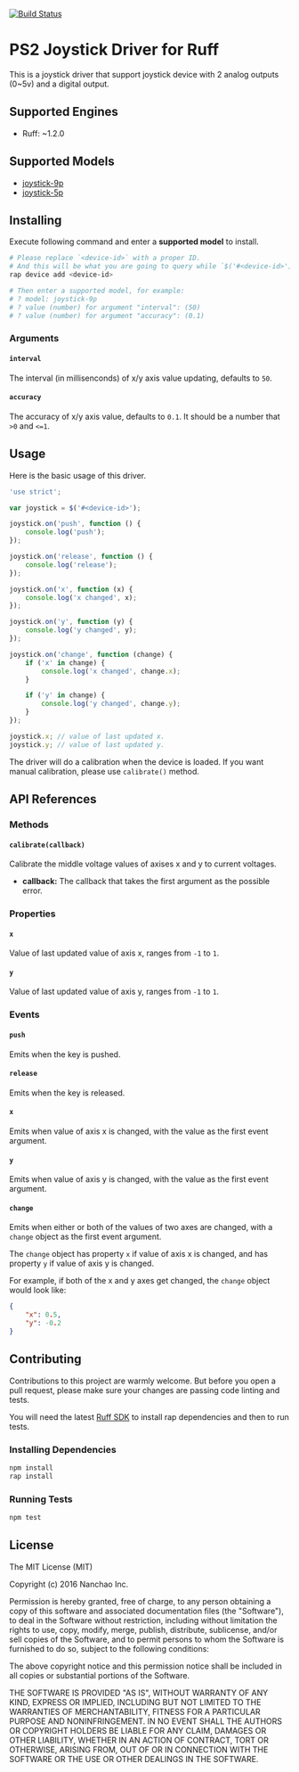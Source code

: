 [![Build Status](https://travis-ci.org/ruff-drivers/joystick.svg)](https://travis-ci.org/ruff-drivers/joystick)

# PS2 Joystick Driver for Ruff

This is a joystick driver that support joystick device with 2 analog outputs (0~5v) and a digital output.

## Supported Engines

* Ruff: ~1.2.0

## Supported Models

- [joystick-9p](https://rap.ruff.io/devices/joystick-9p)
- [joystick-5p](https://rap.ruff.io/devices/joystick-5p)

## Installing

Execute following command and enter a **supported model** to install.

```sh
# Please replace `<device-id>` with a proper ID.
# And this will be what you are going to query while `$('#<device-id>')`.
rap device add <device-id>

# Then enter a supported model, for example:
# ? model: joystick-9p
# ? value (number) for argument "interval": (50)
# ? value (number) for argument "accuracy": (0.1)
```

### Arguments

#### `interval`

The interval (in millisenconds) of x/y axis value updating, defaults to `50`.

#### `accuracy`

The accuracy of x/y axis value, defaults to `0.1`. It should be a number that `>0` and `<=1`.

## Usage

Here is the basic usage of this driver.

```js
'use strict';

var joystick = $('#<device-id>');

joystick.on('push', function () {
    console.log('push');
});

joystick.on('release', function () {
    console.log('release');
});

joystick.on('x', function (x) {
    console.log('x changed', x);
});

joystick.on('y', function (y) {
    console.log('y changed', y);
});

joystick.on('change', function (change) {
    if ('x' in change) {
        console.log('x changed', change.x);
    }

    if ('y' in change) {
        console.log('y changed', change.y);
    }
});

joystick.x; // value of last updated x.
joystick.y; // value of last updated y.
```

The driver will do a calibration when the device is loaded.
If you want manual calibration, please use `calibrate()` method.

## API References

### Methods

#### `calibrate(callback)`

Calibrate the middle voltage values of axises x and y to current voltages.

- **callback:** The callback that takes the first argument as the possible error.

### Properties

#### `x`

Value of last updated value of axis x, ranges from `-1` to `1`.

#### `y`

Value of last updated value of axis y, ranges from `-1` to `1`.

### Events

#### `push`

Emits when the key is pushed.

#### `release`

Emits when the key is released.

#### `x`

Emits when value of axis x is changed, with the value as the first event argument.

#### `y`

Emits when value of axis y is changed, with the value as the first event argument.

#### `change`

Emits when either or both of the values of two axes are changed,
with a `change` object as the first event argument.

The `change` object has property `x` if value of axis x is changed,
and has property `y` if value of axis y is changed.

For example, if both of the x and y axes get changed, the `change` object would look like:

```json
{
    "x": 0.5,
    "y": -0.2
}
```

## Contributing

Contributions to this project are warmly welcome. But before you open a pull request, please make sure your changes are passing code linting and tests.

You will need the latest [Ruff SDK](https://ruff.io/) to install rap dependencies and then to run tests.

### Installing Dependencies

```sh
npm install
rap install
```

### Running Tests

```sh
npm test
```

## License

The MIT License (MIT)

Copyright (c) 2016 Nanchao Inc.

Permission is hereby granted, free of charge, to any person obtaining a copy of this software and associated documentation files (the "Software"), to deal in the Software without restriction, including without limitation the rights to use, copy, modify, merge, publish, distribute, sublicense, and/or sell copies of the Software, and to permit persons to whom the Software is furnished to do so, subject to the following conditions:

The above copyright notice and this permission notice shall be included in all copies or substantial portions of the Software.

THE SOFTWARE IS PROVIDED "AS IS", WITHOUT WARRANTY OF ANY KIND, EXPRESS OR IMPLIED, INCLUDING BUT NOT LIMITED TO THE WARRANTIES OF MERCHANTABILITY, FITNESS FOR A PARTICULAR PURPOSE AND NONINFRINGEMENT. IN NO EVENT SHALL THE AUTHORS OR COPYRIGHT HOLDERS BE LIABLE FOR ANY CLAIM, DAMAGES OR OTHER LIABILITY, WHETHER IN AN ACTION OF CONTRACT, TORT OR OTHERWISE, ARISING FROM, OUT OF OR IN CONNECTION WITH THE SOFTWARE OR THE USE OR OTHER DEALINGS IN THE SOFTWARE.

